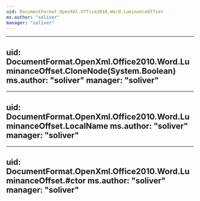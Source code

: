 ```yaml
---
uid: DocumentFormat.OpenXml.Office2010.Word.LuminanceOffset
ms.author: "soliver"
manager: "soliver"
---
```


---
uid: DocumentFormat.OpenXml.Office2010.Word.LuminanceOffset.CloneNode(System.Boolean)
ms.author: "soliver"
manager: "soliver"
---

---
uid: DocumentFormat.OpenXml.Office2010.Word.LuminanceOffset.LocalName
ms.author: "soliver"
manager: "soliver"
---

---
uid: DocumentFormat.OpenXml.Office2010.Word.LuminanceOffset.#ctor
ms.author: "soliver"
manager: "soliver"
---
